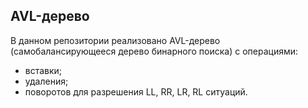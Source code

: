 ## AVL-дерево
В данном репозитории реализовано AVL-дерево (самобалансирующееся дерево бинарного поиска) с операциями:
- вставки;
- удаления;
- поворотов для разрешения LL, RR, LR, RL ситуаций.
